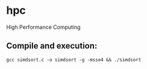 # hpc
High Performance Computing


## Compile and execution:

```
gcc simdsort.c -o simdsort -g -msse4 && ./simdsort 
```
